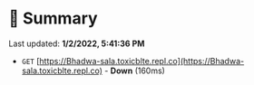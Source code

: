 # 📖 Summary
Last updated: **1/2/2022, 5:41:36 PM**

- `GET` [https://Bhadwa-sala.toxicblte.repl.co](https://Bhadwa-sala.toxicblte.repl.co) - **Down** (160ms)
